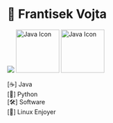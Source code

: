 # 👋 Frantisek Vojta


<img src="https://github-readme-stats.vercel.app/api/top-langs/?username=Frantisek-vojta&layout=compact&theme=vision-friendly-dark"> 
<img src="https://techstack-generator.vercel.app/java-icon.svg" alt="Java Icon" width="100"> <img src="https://techstack-generator.vercel.app/python-icon.svg" alt="Java Icon" width="100"></td><td style="width: 50px;">
    
[☕] Java  
[🐍] Python  
[🛠️] Software                                                                                                                                                                                                                                                                                                                                                                                                                                                                                                                                                                                                            
[🐧] Linux Enjoyer
